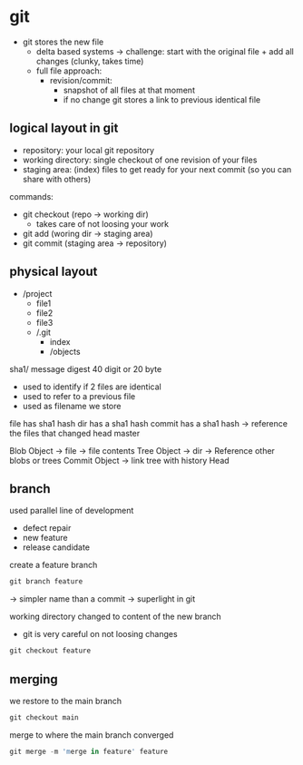 # git

- git stores the new file
    - delta based systems -> challenge: start with the original file + add all changes (clunky, takes time)
    - full file approach:
        - revision/commit:
            - snapshot of all files at that moment
            - if no change git stores a link to previous identical file

## logical layout in git

- repository: your local git repository
- working directory: single checkout of one revision of your files
- staging area: (index) files to get ready for your next commit (so you can share with others)

commands:
- git checkout (repo -> working dir)
    - takes care of not loosing your work
- git add (woring dir -> staging area)
- git commit (staging area -> repository)

## physical layout

- /project
    - file1
    - file2
    - file3
    - /.git
        - index
        - /objects


sha1/ message digest 40 digit or 20 byte
- used to identify if 2 files are identical
- used to refer to a previous file
- used as filename we store


file has sha1 hash
dir has a sha1 hash
commit has a sha1 hash -> reference the files that changed
head master


Blob Object -> file -> file contents
Tree Object -> dir  -> Reference other blobs or trees
Commit Object -> link tree with history
Head

## branch

used parallel line of development
- defect repair
- new feature
- release candidate

create a feature branch

```s
git branch feature
```

-> simpler name than a commit
-> superlight in git

working directory changed to content of the new branch
- git is very careful on not loosing changes

```s
git checkout feature
```



## merging

we restore to the main branch

```s
git checkout main
```

merge to where the main branch converged

```s
git merge -m 'merge in feature' feature
```